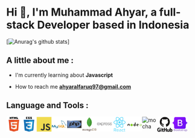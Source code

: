 # Hi 👋, I'm Muhammad Ahyar, a full-stack Developer based in Indonesia

[![Anurag's github stats](https://github-readme-stats.vercel.app/api?username=ahyaralfaruq)]

## A little about me :

- I'm currently learning about **Javascript**

- How to reach me **ahyaralfaruq97@gmail.com**

## Language and Tools :

[<img align="left" src="https://raw.githubusercontent.com/devicons/devicon/master/icons/html5/html5-original-wordmark.svg" alt="html5" width="40" height="40"/> </a>](https://www.w3.org/html/)
  
[<img align="left" src="https://raw.githubusercontent.com/devicons/devicon/master/icons/css3/css3-original-wordmark.svg" alt="css3" width="40" height="40"/> </a>](https://www.w3schools.com/css/)
  
[<img align="left" src="https://raw.githubusercontent.com/devicons/devicon/master/icons/javascript/javascript-original.svg" alt="javascript" width="40" height="40"/> </a>](https://developer.mozilla.org/en-US/docs/Web/JavaScript)
  
[<img align="left" src="https://raw.githubusercontent.com/devicons/devicon/master/icons/mysql/mysql-original-wordmark.svg" alt="mysql" width="40" height="40"/> </a>](https://www.mysql.com/)
 
[<img align="left" src="https://raw.githubusercontent.com/devicons/devicon/master/icons/php/php-original.svg" alt="php" width="40" height="40"/> </a>](https://www.php.net/)
  
[<img align="left" src="https://raw.githubusercontent.com/devicons/devicon/master/icons/mongodb/mongodb-original-wordmark.svg" alt="mongodb" width="40" height="40"/> </a>](https://www.mongodb.com/)

[<img align="left" src="https://raw.githubusercontent.com/devicons/devicon/master/icons/express/express-original-wordmark.svg" alt="express" width="40" height="40"/> </a>](https://expressjs.com)

[<img align="left" src="https://raw.githubusercontent.com/devicons/devicon/master/icons/react/react-original-wordmark.svg" alt="react" width="40" height="40"/> </a>](https://reactjs.org/)

[<img align="left" src="https://raw.githubusercontent.com/devicons/devicon/master/icons/nodejs/nodejs-original-wordmark.svg" alt="nodejs" width="40" height="40"/> </a>](https://nodejs.org)

[<img align="left" src="https://www.vectorlogo.zone/logos/mochajs/mochajs-icon.svg" alt="mocha" width="40" height="40"/> </a>](https://mochajs.org)

[<img align="left" src="https://raw.githubusercontent.com/devicons/devicon/master/icons/github/github-original-wordmark.svg" alt="github" width="40" height="40"/> </a>](https://github.com)

[<img align="left" src="https://raw.githubusercontent.com/devicons/devicon/master/icons/bootstrap/bootstrap-original-wordmark.svg" alt="bootstrap" width="40" height="40"/> </a>](https://getbootstrap.com)
